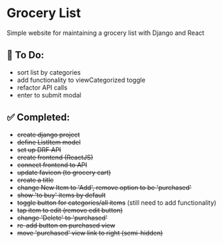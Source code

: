 # Grocery List
Simple website for maintaining a grocery list with Django and React


## :chocolate_bar: To Do:
- sort list by categories
- add functionality to viewCategorized toggle
- refactor API calls
- enter to submit modal

## :white_check_mark: Completed:
- ~~create django project~~
- ~~define ListItem model~~
- ~~set up DRF API~~
- ~~create frontend (ReactJS)~~
- ~~connect frontend to API~~
- ~~update favicon (to grocery cart)~~
- ~~create a title~~
- ~~change New Item to 'Add', remove option to be 'purchased'~~
- ~~show 'to buy' items by default~~
- ~~toggle button for categories/all items~~ (still need to add functionality)
- ~~tap item to edit (remove edit button)~~
- ~~change 'Delete' to 'purchased'~~
- ~~re-add button on purchased view~~
- ~~move 'purchased' view link to right (semi-hidden)~~